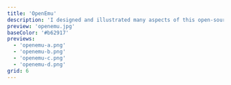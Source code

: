 ```yaml
---
title: 'OpenEmu'
description: 'I designed and illustrated many aspects of this open-source emulator for Mac.'
preview: 'openemu.jpg'
baseColor: '#b62917'
previews:
  - 'openemu-a.png'
  - 'openemu-b.png'
  - 'openemu-c.png'
  - 'openemu-d.png'
grid: 6
---
```


<Gallery>
  <Slide src="/projects/openemu/playstation.png" width={2200} height={2200} />
  <Slide src="/projects/openemu/psp.png" width={2200} height={2200} />
  <Slide src="/projects/openemu/saturn.png" width={2200} height={2200} />
  <Slide src="/projects/openemu/sega-sg1000.png" width={2200} height={2200} />
  <Slide src="/projects/openemu/vectrex-japan.png" width={2200} height={2200} />
  <Slide src="/projects/openemu/virtual-boy.png" width={2200} height={2200} />
  <Slide src="/projects/openemu/atari-2600.png" width={2200} height={2200} />
  <Slide src="/projects/openemu/atari-5200.png" width={2200} height={2200} />
  <Slide src="/projects/openemu/intellivision.png" width={2200} height={2200} />
  <Slide src="/projects/openemu/n64.png" width={2200} height={2200} />
  <Slide src="/projects/openemu/neogeo-pocket-color.png" width={2200} height={2200} />
  <Slide src="/projects/openemu/nintendo-ds.png" width={2200} height={2200} />
  <Slide src="/projects/openemu/odyssey2.png" width={2200} height={2200} />
</Gallery>
